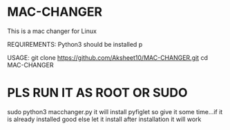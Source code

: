 # MAC-CHANGER
This is a mac changer for Linux

REQUIREMENTS:
Python3 should be installed
p

USAGE:
git clone https://github.com/Aksheet10/MAC-CHANGER.git
cd MAC-CHANGER
# PLS RUN IT AS ROOT OR SUDO
sudo python3 macchanger.py
it will install pyfiglet so give it some time...if it is already installed good
else let it install
after installation it will work

